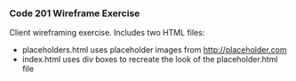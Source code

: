 ### Code 201 Wireframe Exercise

Client wireframing exercise. Includes two HTML files: 
- placeholders.html uses placeholder images from http://placeholder.com
- index.html uses div boxes to recreate the look of the placeholder.html file
